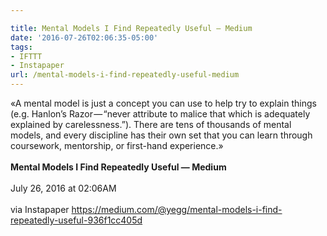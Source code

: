 ```yaml
---

title: Mental Models I Find Repeatedly Useful — Medium
date: '2016-07-26T02:06:35-05:00'
tags:
- IFTTT
- Instapaper
url: /mental-models-i-find-repeatedly-useful-medium
---
```

«A mental model is just a concept you can use to help try to explain things (e.g. Hanlon’s Razor — “never attribute to malice that which is adequately explained by carelessness.”). There are tens of thousands of mental models, and every discipline has their own set that you can learn through coursework, mentorship, or first-hand experience.»<br/><br/><b>Mental Models I Find Repeatedly Useful — Medium</b><br/><br/>
July 26, 2016 at 02:06AM<br/><br/>
via Instapaper <a href="https://medium.com/@yegg/mental-models-i-find-repeatedly-useful-936f1cc405d" target="_blank">https://medium.com/@yegg/mental-models-i-find-repeatedly-useful-936f1cc405d</a>

